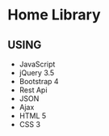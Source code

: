 # Home Library

## USING
* JavaScript
* jQuery 3.5
* Bootstrap 4
* Rest Api
* JSON
* Ajax
* HTML 5
* CSS 3